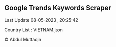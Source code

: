 

## Google Trends Keywords Scraper 
 
Last Update 08-05-2023 , 20:25:42

Country List :
VIETNAM.json



© Abdul Muttaqin 
